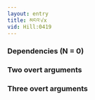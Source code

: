 ```yaml
---
layout: entry
title: མངའ་√x
vid: Hill:0419
---
```

### Dependencies (N = 0)


### Two overt arguments


### Three overt arguments
